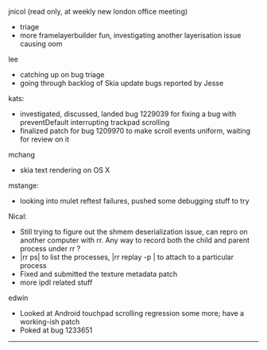 jnicol (read only, at weekly new london office meeting)
* triage
* more framelayerbuilder fun, investigating another layerisation issue causing oom



lee
* catching up on bug triage
* going through backlog of Skia update bugs reported by Jesse



kats:
* investigated, discussed, landed bug 1229039 for fixing a bug with preventDefault interrupting trackpad scrolling
* finalized patch for bug 1209970 to make scroll events uniform, waiting for review on it



mchang
* skia text rendering on OS X



mstange:
* looking into mulet reftest failures, pushed some debugging stuff to try



Nical:
* Still trying to figure out the shmem deserialization issue, can repro on another computer with rr. Any way to record both the child and parent process under rr ?
* |rr ps| to list the processes, |rr replay -p <pid>| to attach to a particular process
* Fixed and submitted the texture metadata patch
* more ipdl related stuff



edwin
* Looked at Android touchpad scrolling regression some more; have a working-ish patch
* Poked at bug 1233651

________________



